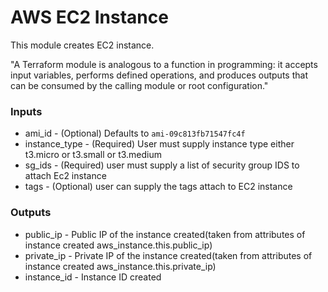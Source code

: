 # AWS EC2 Instance

This module creates EC2 instance.

"A Terraform module is analogous to a function in programming: it accepts input variables, performs defined operations, and produces outputs that can be consumed by the calling module or root configuration."

### Inputs

* ami_id - (Optional) Defaults to ```ami-09c813fb71547fc4f```
* instance_type - (Required) User must supply instance type either t3.micro or t3.small or t3.medium
* sg_ids - (Required) user must supply a list of security group IDS to attach Ec2 instance
* tags - (Optional) user can supply the tags attach to EC2 instance

### Outputs

* public_ip - Public IP of the instance created(taken from attributes of instance created aws_instance.this.public_ip)
* private_ip - Private IP of the instance created(taken from attributes of instance created aws_instance.this.private_ip)
* instance_id - Instance ID created